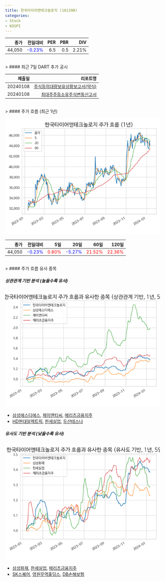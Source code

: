 ```yaml
---
title: 한국타이어앤테크놀로지 (161390)
categories:
- Stock
- KOSPI
---
```


|종가|전일대비|PER|PBR|DIV|
|---:|-------:|--:|--:|--:|
|44,050|<span style="color: blue">-0.23%</span>|6.5|0.5|2.21%|

<!-- more -->

<br>
> #### 최근 7일 DART 추가 공시

|제출일|리포트명|
|-----:|-------:|
|20240108|[주식등의대량보유상황보고서(약식)](https://dart.fss.or.kr/dsaf001/main.do?rcpNo=20240108000591)|
|20240108|[최대주주등소유주식변동신고서](https://dart.fss.or.kr/dsaf001/main.do?rcpNo=20240108800447)|

<br>
> #### 주가 흐름 (최근 1년)

![161390](/assets/images/stock/161390.png)

|종가|전일대비|5일|20일|60일|120일|
|---:|-------:|--:|---:|---:|----:|
|44,050|<span style="color: blue">-0.23%</span>|<span style="color: red">0.80%</span>|<span style="color: blue">-5.27%</span>|<span style="color: red">21.52%</span>|<span style="color: red">22.36%</span>|

<br>
> #### 주가 흐름 유사 종목

##### 상관관계 기반 분석 (높을수록 유사)
![161390](/assets/images/stock/161390_corr.png)
- [삼성에스디에스](/018260/), [제이앤티씨](/204270/), [메리츠금융지주](/138040/)
- [HD현대일렉트릭](/267260/), [한세실업](/105630/), [두산테스나](/131970/)

##### 유사도 기반 분석 (낮을수록 유사)
![161390](/assets/images/stock/161390_sim.png)
- [삼성화재](/000810/), [한세실업](/105630/), [메리츠금융지주](/138040/)
- [SK스퀘어](/402340/), [영원무역홀딩스](/009970/), [DB손해보험](/005830/)